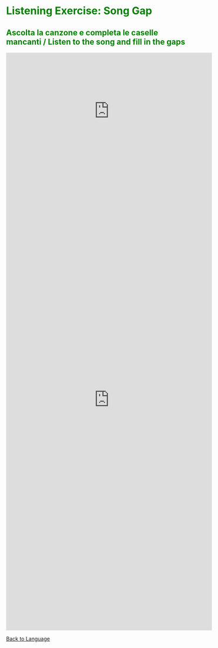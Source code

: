<h1 style="color:green;"> Listening Exercise: Song Gap</h1>

<h2 style="color:green;"> Ascolta la canzone e completa le caselle mancanti / Listen to the song and fill in the gaps </h2>

<iframe width="560" height="315" src="https://www.youtube.com/embed/t4IjJav7xbg" frameborder="0" allow="accelerometer; autoplay; encrypted-media; gyroscope; picture-in-picture" allowfullscreen></iframe>

<iframe src="https://h5p.org/h5p/embed/345716" width="560" height="1254" frameborder="0" allowfullscreen="allowfullscreen"></iframe>







<p> 
<a style="float:left;" href="reading.html" class="btn2"> Back to Language</a>
</p>
<div style="clear:both;"> </div>
